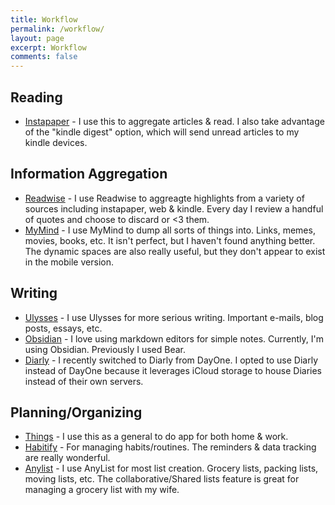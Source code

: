 ```yaml
---
title: Workflow
permalink: /workflow/
layout: page
excerpt: Workflow
comments: false
---
```



## Reading 

* [Instapaper](https://www.instapaper.com/) - I use this to aggregate articles & read. I also take advantage of the "kindle digest" option, which will send unread articles to my kindle devices.

## Information Aggregation

* [Readwise](https://readwise.io/) - I use Readwise to aggreagte highlights from a variety of sources including instapaper, web & kindle. Every day I review a handful of quotes and choose to discard or <3 them.
* [MyMind](https://mymind.com/) - I use MyMind to dump all sorts of things into. Links, memes, movies, books, etc. It isn't perfect, but I haven't found anything better. The dynamic spaces are also really useful, but they don't appear to exist in the mobile version.

## Writing

* [Ulysses](https://ulysses.app/) - I use Ulysses for more serious writing. Important e-mails, blog posts, essays, etc.
* [Obsidian](https://obsidian.md/) - I love using markdown editors for simple notes. Currently, I'm using Obsidian. Previously I used Bear.
* [Diarly](https://diarly.app/) - I recently switched to Diarly from DayOne. I opted to use Diarly instead of DayOne because it leverages iCloud storage to house Diaries instead of their own servers.

## Planning/Organizing
* [Things](https://culturedcode.com/things/) - I use this as a general to do app for both home & work.
* [Habitify](https://www.habitify.me/) - For managing habits/routines. The reminders & data tracking are really wonderful.
* [Anylist](https://www.anylist.com/) - I use AnyList for most list creation. Grocery lists, packing lists, moving lists, etc. The collaborative/Shared lists feature is great for managing a grocery list with my wife.


